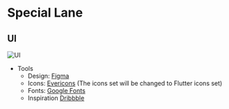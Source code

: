 # Special Lane

## UI
![UI](https://user-images.githubusercontent.com/57795657/93010858-88ac0e00-f599-11ea-9527-db013bbb87b6.png)
  * Tools
    * Design: [Figma](https://www.figma.com/)
    * Icons: [Evericons](http://www.evericons.com/) (The icons set will be changed to Flutter icons set)
    * Fonts: [Google Fonts](https://fonts.google.com/)
    * Inspiration [Dribbble](https://dribbble.com/)
